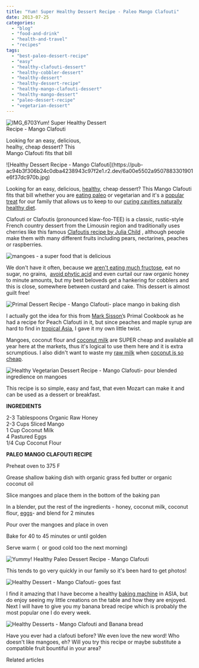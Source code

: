```yaml
---
title: "Yum! Super Healthy Dessert Recipe - Paleo Mango Clafouti"
date: 2013-07-25
categories: 
  - "blog"
  - "food-and-drink"
  - "health-and-travel"
  - "recipes"
tags: 
  - "best-paleo-dessert-recipe"
  - "easy"
  - "healthy-clafouti-dessert"
  - "healthy-cobbler-dessert"
  - "healthy-dessert"
  - "healthy-dessert-recipe"
  - "healthy-mango-clafouti-dessert"
  - "healthy-mango-dessert"
  - "paleo-dessert-recipe"
  - "vegetarian-dessert"
---
```


![IMG_6703](https://pub-ac94b3f306b24c0dba4238943c97f2e1.r2.dev/6a00e5502a950788330192ac2e86b7970d.jpg)Yum! Super Healthy Dessert  
Recipe - Mango Clafouti  
  
Looking for an easy, delicious,  
healhy, cheap dessert? This  
Mango Clafouti fits that bill

<!--more--> ![Healthy Dessert Recipe - Mango Clafouti](https://pub-ac94b3f306b24c0dba4238943c97f2e1.r2.dev/6a00e5502a9507883301901e6f37dc970b.jpg)  
  
Looking for an easy, delicious, [healthy](https://pub-ac94b3f306b24c0dba4238943c97f2e1.r2.dev/2012/04/health-organic-raw-foods-and-travel.htmlhttps://pub-ac94b3f306b24c0dba4238943c97f2e1.r2.dev/2012/04/health-organic-raw-foods-and-travel.html "healthy food and travel"), cheap dessert? This Mango Clafouti fits that bill whether you are [eating paleo](https://pub-ac94b3f306b24c0dba4238943c97f2e1.r2.dev/2013/07/best-paleo-pizza-recipe.html "best paleo pizza") or vegetarian and it's a [popular treat](https://pub-ac94b3f306b24c0dba4238943c97f2e1.r2.dev/2013/05/easy-healthy-homemade-ice-cream-no-machine-.html "homemade ice cream healthy and no machine") for our family that allows us to keep to our [curing cavities naturally](https://pub-ac94b3f306b24c0dba4238943c97f2e1.r2.dev/2013/03/curing-gum-disease-and-cavities-naturally.html "curing cavities naturally") [healthy diet](https://pub-ac94b3f306b24c0dba4238943c97f2e1.r2.dev/2013/03/best-fresh-raw-goats-milk-penang.html "healthy diet").  
  
Clafouti or Clafoutis (pronounced klaw-foo-TEE) is a classic, rustic-style French country dessert from the Limousin region and traditionally uses cherries like this famous [Clafoutis recipe by Julia Child](http://www.epicurious.com/recipes/member/views/JULIA-CHILDS-CLAFOUTIS-1270672 "recipe julia child clafoutis") , although people make them with many different fruits including pears, nectarines, peaches or raspberries.  
  
![mangoes - a super food that is delicious](https://pub-ac94b3f306b24c0dba4238943c97f2e1.r2.dev/6a00e5502a950788330191046531d0970c.jpg)  
  
We don't have it often, because we [aren't eating much fructose](http://articles.mercola.com/sites/articles/archive/2010/03/13/richard-johnson-interview.aspx "dangers of fructose"), eat no sugar, no grains,  [avoid phytic acid](http://www.westonaprice.org/food-features/living-with-phytic-acid "avoid phytic acid") and even curtail our raw organic honey to minute amounts, but my best beloveds get a hankering for cobblers and this is close, somewhere between custard and cake. This dessert is almost guilt free!  
  
![Primal Dessert Recipe - Mango Clafouti- place mango in baking dish](https://pub-ac94b3f306b24c0dba4238943c97f2e1.r2.dev/6a00e5502a9507883301901e6f39e9970b.jpg)  
  
I actually got the idea for this from [Mark Sisson’](http://www.marksdailyapple.com/ "mark Sisson")s Primal Cookbook as he had a recipe for Peach Clafouti in it, but since peaches and maple syrup are hard to find in [tropical Asia](https://pub-ac94b3f306b24c0dba4238943c97f2e1.r2.dev/2011/01/tropical-winter-home-in-penang-malaysia-location-indenpendent-digital-nomad-long-term-travel-tips-.html "how to find an apartment in tropical Asia penang"), I gave it my own little twist.  
  
Mangoes, coconut flour and [coconut milk](https://pub-ac94b3f306b24c0dba4238943c97f2e1.r2.dev/2012/08/-superfood-healthy-coconut-tropical-nourishing-tradition-in-asia.html "coconut milk") are SUPER cheap and available all year here at the markets, thus it's logical to use them here and it is extra scrumptious. I also didn't want to waste my [raw milk](https://pub-ac94b3f306b24c0dba4238943c97f2e1.r2.dev/2013/04/raw-milk-fast-and-cure.html "raw milk fast") when [coconut is so cheap](https://pub-ac94b3f306b24c0dba4238943c97f2e1.r2.dev/2012/08/awesome-asian-coconut-rickshaw-photo.html "coconut cheap asia").  
  
![Healthy Vegetarian Dessert Recipe - Mango Clafouti- pour blended ingredience on mangoes](https://pub-ac94b3f306b24c0dba4238943c97f2e1.r2.dev/6a00e5502a9507883301901e6f3a95970b.jpg)  
  
This recipe is so simple, easy and fast, that even Mozart can make it and can be used as a dessert or breakfast.  
  
**INGREDIENTS**  
  
2-3 Tablespoons Organic Raw Honey  
2-3 Cups Sliced Mango  
1 Cup Coconut Milk  
4 Pastured Eggs  
1/4 Cup Coconut Flour  
  
**PALEO MANGO CLAFOUTI RECIPE**  
  
Preheat oven to 375 F  
  
Grease shallow baking dish with organic grass fed butter or organic coconut oil  
  
Slice mangoes and place them in the bottom of the baking pan  
  
In a blender, put the rest of the ingredients - honey, coconut milk, coconut flour, [eggs](https://pub-ac94b3f306b24c0dba4238943c97f2e1.r2.dev/2013/01/raw-eggs-healthy-or-not.html "raw eggs")\- and blend for 2 minutes  
  
Pour over the mangoes and place in oven  
  
Bake for 40 to 45 minutes or until golden  
  
Serve warm (  or good cold too the next morning)  
  
  
![Yummy! Healthy Paleo Dessert Recipe - Mango Clafouti](https://pub-ac94b3f306b24c0dba4238943c97f2e1.r2.dev/6a00e5502a95078833019104653c07970c.jpg)  
  
This tends to go very quickly in our family so it's been hard to get photos!  
  
![Healthy Dessert  - Mango Clafouti- goes fast](https://pub-ac94b3f306b24c0dba4238943c97f2e1.r2.dev/6a00e5502a950788330192ac2e932e970d.jpg)  
  
I find it amazing that I have become a healthy [baking machine](https://pub-ac94b3f306b24c0dba4238943c97f2e1.r2.dev/2013/05/omg-an-oven-in-asia.html "oven in Asia") in ASIA, but do enjoy seeing my little creations on the table and how they are enjoyed. Next I will have to give you my banana bread recipe which is probably the most popular one I do every week.  
  
![Healthy Desserts - Mango Clafouti and Banana bread](https://pub-ac94b3f306b24c0dba4238943c97f2e1.r2.dev/6a00e5502a9507883301901e6f4529970b.jpg)  
  
Have you ever had a clafouti before? We even love the new word! Who doesn't like mangoes, eh? Will you try this recipe or maybe substitute a compatible fruit bountiful in your area?  
  

Related articles

